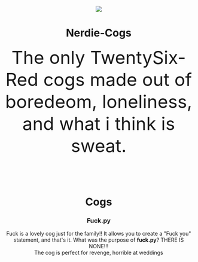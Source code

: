<p align="center">
  <img src="http://i.imgur.com/OvqOoh0.jpg">
  <h1 align="center" size="70px">Nerdie-Cogs</h1>
  <p align="center"><font size="30"> The only TwentySix-Red cogs made out of boredeom, loneliness, and what i think is sweat. </font></p>
</p>
<br><br><br>
<h1 align="center">Cogs</h1>
<h3 align="center">Fuck.py</h3>
<p align="center">Fuck is a lovely cog just for the family!! It allows you to create a "Fuck you" statement, and that's it. What was the purpose of <b>fuck.py</b>? THERE IS NONE!!! <br> The cog is perfect for revenge, horrible at weddings</p>
